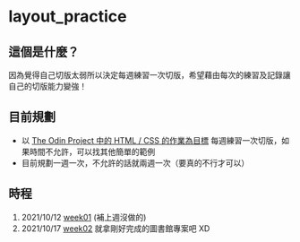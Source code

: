 # layout_practice
## 這個是什麼？
因為覺得自己切版太弱所以決定每週練習一次切版，希望藉由每次的練習及記錄讓自己的切版能力變強！
## 目前規劃
- 以 [The Odin Project 中的 HTML / CSS 的作業為目標](https://www.theodinproject.com/courses/html-and-css) 每週練習一次切版，如果時間不允許，可以找其他簡單的範例
- 目前規劃一週一次，不允許的話就兩週一次（要真的不行才可以）
## 時程
1. 2021/10/12 [week01](https://lunzaizai0223.github.io/layout_practice/week01/) (補上週沒做的)
2. 2021/10/17 [week02](https://lunzaizai0223.github.io/MyLibrary/) 就拿剛好完成的圖書館專案吧 XD
